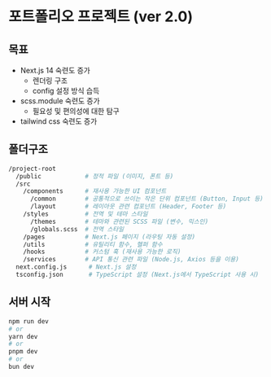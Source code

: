 # 포트폴리오 프로젝트 (ver 2.0)

## 목표

- Next.js 14 숙련도 증가
  - 렌더링 구조
  - config 설정 방식 습득
- scss.module 숙련도 증가
  - 필요성 및 편의성에 대한 탐구
- tailwind css 숙련도 증가

## 폴더구조

```bash
/project-root
  /public            # 정적 파일 (이미지, 폰트 등)
  /src
    /components      # 재사용 가능한 UI 컴포넌트
      /common        # 공통적으로 쓰이는 작은 단위 컴포넌트 (Button, Input 등)
      /layout        # 레이아웃 관련 컴포넌트 (Header, Footer 등)
    /styles          # 전역 및 테마 스타일
      /themes        # 테마와 관련된 SCSS 파일 (변수, 믹스인)
      /globals.scss  # 전역 스타일
    /pages           # Next.js 페이지 (라우팅 자동 설정)
    /utils           # 유틸리티 함수, 헬퍼 함수
    /hooks           # 커스텀 훅 (재사용 가능한 로직)
    /services        # API 통신 관련 파일 (Node.js, Axios 등을 이용)
  next.config.js      # Next.js 설정
  tsconfig.json       # TypeScript 설정 (Next.js에서 TypeScript 사용 시)
```

## 서버 시작

```bash
npm run dev
# or
yarn dev
# or
pnpm dev
# or
bun dev
```
